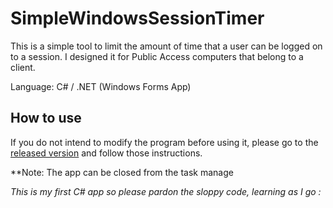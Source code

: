 # SimpleWindowsSessionTimer
This is a simple tool to limit the amount of time that a user can be logged on to a session. I designed it for Public Access computers that belong to a client.

Language: C# / .NET (Windows Forms App)

## How to use

If you do not intend to modify the program before using it, please go to the [released version](https://github.com/domkirby/SimpleWindowsSessionTimer/releases/tag/v1) and follow those instructions.

**Note: The app can be closed from the task manage

*This is my first C# app so please pardon the sloppy code, learning as I go :*
